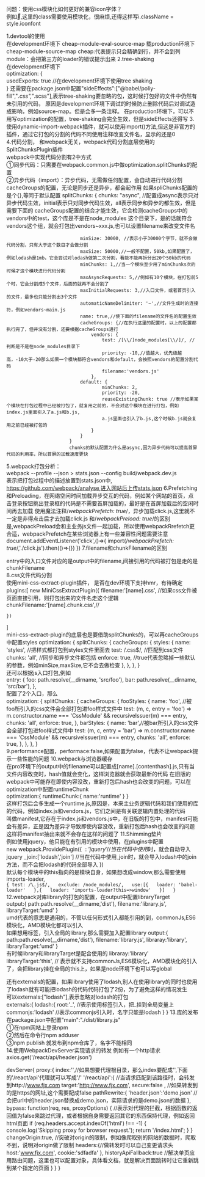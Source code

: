 问题：使用css模块化如何更好的兼容icon字体？  
例如<i class="iconfont">&#xe851;</i>,这里的class需要使用模块化，很麻烦,还得这样写i.className = style.iconfont  

1.devtool的使用  
在development环境下 cheap-module-eval-source-map
载production环境下 cheap-module-source-map
cheap:代表提示只会精确到行，并不会到列
module：会把第三方的loader的错误提示出来
2.tree-shaking  
在development环境下  
optimization: {  
usedExports: true //在development环境下使用tree shaking  
}
还需要在package.json中配置"sideEffects":["@babel/poliy-fill","*.css","*.scss"],表示tree-shaking要忽略的包，这时候打包好的文件中仍然有未引用的代码，
原因是development环境下调试的时候防止删除代码后对调试造成影响，例如source-map。但是会多一条注释。
在production环境下，可以不用写optimization的配置，tree-shaking会完全生效，但是sideEffects还得写
3.使用dynamic-import-webpack插件，就可以使用import()方法,但这是非官方的插件，通过它打包的分割的代码不同使用注释改变文件名，显示的还是0  
4.代码分割， 和webpack无关，webpack代码分割底层使用的SplitChunksPlugin插件  
webpack中实现代码分割有2中方式  
①同步代码：只需要在webpack.common.js中做optimization.splitChunks的配置  
②异步代码（import）：异步代码，无需做任何配置，会自动进行代码分割  
cacheGroups的配置，无论是同步还是异步，都会起作用
如果spliChunks配置的是个{},等同于默认配置
                          splitChunks: {
                               chunks: "async", //配置成async表示只对异步代码生效，initial表示只对同步代码生效，all表示同步和异步的都生效，但是需要下面的
                               cacheGroups配置的结合才能生效，它会检测cacheGroups中的vendors中的test，这个库是不是在node_modules
                               这个目录下，是的话就符合vendors这个组，就会打包出vendors~xxx.js,也可以设置filename来改变文件名
                               
                               
                               minSize: 30000, //表示小于30000个字节，就不会做代码分割，只有大于这个数目才会做分割
                               maxSize: 50000,//一般不配置，50kb,如果配置了，例如lodash是1mb，它会尝试对lodash做第二次分割，看能不能再拆分出20个50kb的代码
                               minChunks: 1,//当一个模块至少用了minChunks次的时候才这个模块进行代码分割
                               maxAsyncRequests: 5,//例如有10个模块，在打包前5个时，它会分割成5个文件，后面的就再不会分割了
                               maxInitialRequests: 3,//入口文件，或者首页引入的文件，最多也只能分割出3个文件
                               automaticNameDelimiter: '~',//文件生成时的连接符，例如vendors~main.js
                               name: true,//使下面的filename的文件名的配置生效
                               cacheGroups: {//在执行这里的配置时，以上的配置都执行完了，但并没有分割，还要根据cacheGroups进行
                                   vendors: {
                                       test: /[\\/]node_modules[\\/]/, //判断是不是在node_modules目录下
                                       priority: -10,//值越大，优先级越高，-10大于-20那么如果一个模块都符合vendors和default，会按照vendors的配置分割代码
                                       filename:'vendors.js'
                                   },
                               default: {
                                       minChunks: 2,
                                       priority: -20,
                                       reuseExistingChunk: true //表示如果某个模块在打包过程中已经被打包了，就复用之前的，不会对这个模块在进行打包，例如index.js里面引入了a.js和b.js,
                                       a.js里面也引入了b.js,这个时候b.js就会复用之前已经被打包的
                                   }
                               }
                           }
                           chunks的默认配置为什么是async,因为异步代码可以提高首屏代码的利用率，所以首屏的加载速度更快
5.webpack打包分析：   
webpack --profile --json > stats.json --config build/webpack.dev.js  
表示把打包过程中的描述放置到stats.json中, https://github.com/webpack/analyse,进入网站后上传stats.json
6.Prefetching和Preloading，在网络空闲时间加载异步交互的代码，例如某个网站的首页，点击登录按钮挑出登录框的代码是不需要首屏加载的，最好是在首屏加载后的空闲时间再去加载
使用魔法注释/*webpackPrefetch: true*/，异步加载click.js,这里就不一定是非得点击后才去加载click.js
和/*webpackPreload: true*/的区别是,webpackPreload会和主业务js文件一起加载，所以使用webpackRrefetch更合适，webpackPrefetch在某些浏览器上有一些兼容性问题需要注意
document.addEventListener('click',()=>{
import(/*webpackPrefetch: true*/,'./click.js').then(()=>{})
})
7.filename和chunkFilename的区别  

entry中的入口文件对应的是output中的filename,间接引用的代码被打包是走的是chunkFilename  
8.css文件代码分割  
使用mini-css-extract-plugin插件， 是否在dev环境下支持hmr，有待确定 
plugins:[
    new MiniCssExtractPlugin({
      filename:'[name].css', //如果css文件被页面直接引用，则打包出来的文件名走这个逻辑
      chunkFilename:'[name].chunk.css',//

    })
  ]  
  mini-css-extract-plugin的底层也是要借助splitChunks的，可以再cacheGroups中配置styles
  optimization: {
      splitChunks: {
        cacheGroups: {
          styles: {
            name: 'styles',  //把样式都打包到styles文件里面去
            test: /\.css$/,  //匹配到css文件
            chunks: 'all',  //同步和异步文件都包括
            enforce: true, //true代表忽略掉一些默认的参数，例如minSize,maxSize,它不会去做检查
          },
        },
      },
    }  
  还可以根据js入口打包,例如   
  entry: {
                     foo: path.resolve(__dirname, 'src/foo'),
                     bar: path.resolve(__dirname, 'src/bar'),
                   },  
  配置了2个入口，那么  
  optimization: {
      splitChunks: {
        cacheGroups: {
          fooStyles: {
            name: 'foo', //被foo所引入的css文件会全部打包进foo样式文件中
            test: (m, c, entry = 'foo') =>
              m.constructor.name === 'CssModule' && recursiveIssuer(m) === entry,
            chunks: 'all',
            enforce: true,
          },
          barStyles: {
            name: 'bar',//被bar所引入的css文件会全部打包进foo样式文件中
            test: (m, c, entry = 'bar') =>
              m.constructor.name === 'CssModule' && recursiveIssuer(m) === entry,
            chunks: 'all',
            enforce: true,
          },
        },
      },
    }  
 9.performance配置，performace:false,如果配置为false，代表不让webpack提示一些性能的问题
 10.webpack与浏览器缓存  
 在pro环境下的output中的filename可以配置成[name].[contenthash].js,只有当文件内容改变时，hash值就会变化，这样浏览器就会获取最新的代码
 在旧版的webpack中可能存在即使内容没改，重新打包后hash也会改变的问题，可以在optimization中配置runtimeChunk  
 optimization:{
  runtimeChunk:{
    name:'runtime'
  }
 }  
 这样打包后会多生成一个runtime.js,原因是，本来主业务逻辑代码和我们使用的库的代码，例如index.js和vendors.js，它们之间是有关联逻辑内置处理的代码  
 叫做manifest,它存在于index.js和vendors.js中，在旧版的打包中，manifest可能会有差异，正是因为差异才导致即使内容没改，重新打包后hash也会改变的问题  
 这样将manifest抽出来就不会存在这样的问题了 
 11.Shimming垫片  
 例如使用jquery，他只能在有引用的模块中使用，在plugins中配置  
 new webpack.ProvidePlugin({
 $:'jquery' //当在代码中使用$时，就会自动导入jquery
 _join:['lodash','join'] //当在代码中使用_join时，就会导入lodash中的join方法，而不会把lodash的代码全部导入
 })  
默认每个模块中的this指向的是模块自身，如果想改成window,那么需要使用imports-loader,  
      ```{
        test: /\.js$/,  
        exclude: /node_modules/,  
        use:[{  
          loader: 'babel-loader'  
        },{  
          loader: 'imports-loader?this=>window'  
        }]  
      }```
12.webpack对库library的打包的配置，在output中配置libraryTarget  
output:{
  path:path.resolve(__dirname,'dist'),
  filename:'library.js',
  libraryTarget:'umd' 
 }   
umd代表的意思是通用的，不管以任何形式引入都能引用的到，commonJs,ES6模块化，AMD模块化都可以引入  
如果想用标签<script src='library.js'></script>，引入全局的library,那么需要加入配置library
output:{
  path:path.resolve(__dirname,'dist'),
  filename:'library.js',
  libraray:'library',
  libraryTarget:'umd' 
 }  
 有时候library和libraryTarget是配合使用的
 libraray:'library'  
 libraryTarget:'this', // 表示就不支持commonJs,ES6模块化，AMD模块化的引入了，会把library挂在全局的this上，如果是node环境下也可以写global  
 
 还有externals的配置，如果library使用了lodash,别人在使用library的同时也使用了lodash就有可能把lodash的代码代码打包了2份，为了避免这样的情况发生  
 可以externals:["lodash"],表示忽略对lodash的打包  
 externals:{
  lodash:{
    root:'_', //表示使用标签引入，把_挂到全局变量上
    commonjs:'lodash' //表示commonjs引入时，名字只能是lodash
  }
 }
 13.库的发布  
 在package.json中配置"main":"./dist/library.js"  
 ①在npm网站上登录npm  
 ②然后在命令行npm adduser  
 ③npm publish 就发布到npm仓库了，名字不能相同  
 14.使用WebpackDevServer实现请求的转发
  例如有一个http请求axios.get('/react/api/header.json')
  
 devServer{
  proxy:{
     index:'',//如果想要代理根目录，那么index要配成'',下面的'/react/api'代理就可以写成'/'
    '/react/api':{ //当请求匹配到该路径时，会转发到http://www.fjx.com
      target:'http://www.fjx.com',
      secure:false , //如果转发到的是https的网址,这个需要配成false
      pathRewrite:{
        'header.json':'demo.json' //会把url中的header.json替换成demo.json，实际请求的是demo.json的数据
      },
      bypass: function(req, res, proxyOptions) { //表示对代理的拦截，根据函数的返回值为false来跳过代理，或者根据自身需要返回其它的东西保持代理，例如返回html页面
                if (req.headers.accept.indexOf('html') !== -1) {
                  console.log('Skipping proxy for browser request.');
                  return '/index.html';
                }
              } 
      changeOrigin:true, //突破对origin的限制，例如像爬取别的网站的数据时，爬取不到，说明对origin做了限制
      headers:{//做转发时可以自己变更请求头
         host:'www.fjx.com',
         cookie:'sdfadfa'
      },
      historyApiFallback:true //解决单页应用路由问题，这里也可以配置对象，具体看文档，就是解决页面跳转时让它重新跳到某个指定的页面
    }
  }
 }